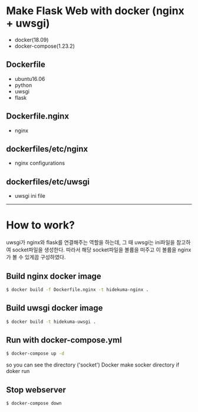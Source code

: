 # Make Flask Web with docker (nginx + uwsgi)
- docker(18.09)
- docker-compose(1.23.2)

## Dockerfile
- ubuntu16.06
- python
- uwsgi
- flask

## Dockerfile.nginx
- nginx

## dockerfiles/etc/nginx
- nginx configurations

## dockerfiles/etc/uwsgi
- uwsgi ini file

---
# How to work?
uwsgi가 nginx와 flask를 연결해주는 역할을 하는데, 그 때 uwsgi는 ini파일을 참고하여 socket파일을 생성한다. 따라서 해당 socket파일을 볼륨을 떠주고 이 볼륨을 nginx가 볼 수 있게끔 구성하였다.

## Build nginx docker image
```bash
$ docker build -f Dockerfile.nginx -t hidekuma-nginx .
```

## Build uwsgi docker image
```bash
$ docker build -t hidekuma-uwsgi .
```

## Run with docker-compose.yml
```bash
$ docker-compose up -d
```
so you can see the directory ('socket')
Docker make socker directory if doker run

## Stop webserver
```bash
$ docker-compose down
```


